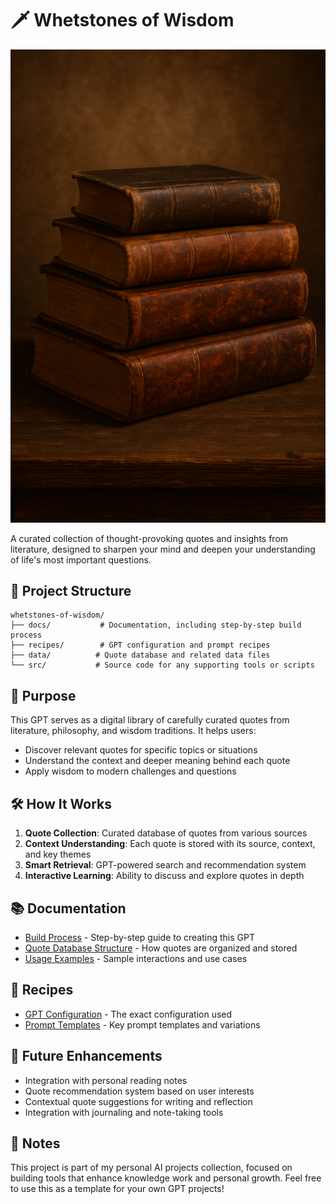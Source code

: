 # 🗡️ Whetstones of Wisdom

![Whetstones of Wisdom Logo](./assets/logo_whetstones_of_wisdom.png)

A curated collection of thought-provoking quotes and insights from literature, designed to sharpen your mind and deepen your understanding of life's most important questions.

## 📁 Project Structure

```
whetstones-of-wisdom/
├── docs/           # Documentation, including step-by-step build process
├── recipes/        # GPT configuration and prompt recipes
├── data/          # Quote database and related data files
└── src/           # Source code for any supporting tools or scripts
```

## 🎯 Purpose

This GPT serves as a digital library of carefully curated quotes from literature, philosophy, and wisdom traditions. It helps users:
- Discover relevant quotes for specific topics or situations
- Understand the context and deeper meaning behind each quote
- Apply wisdom to modern challenges and questions

## 🛠️ How It Works

1. **Quote Collection**: Curated database of quotes from various sources
2. **Context Understanding**: Each quote is stored with its source, context, and key themes
3. **Smart Retrieval**: GPT-powered search and recommendation system
4. **Interactive Learning**: Ability to discuss and explore quotes in depth

## 📚 Documentation

- [Build Process](./docs/build_process.md) - Step-by-step guide to creating this GPT
- [Quote Database Structure](./docs/data_structure.md) - How quotes are organized and stored
- [Usage Examples](./docs/examples.md) - Sample interactions and use cases

## 🔧 Recipes

- [GPT Configuration](./recipes/gpt_config.md) - The exact configuration used
- [Prompt Templates](./recipes/prompts.md) - Key prompt templates and variations

## 🚀 Future Enhancements

- Integration with personal reading notes
- Quote recommendation system based on user interests
- Contextual quote suggestions for writing and reflection
- Integration with journaling and note-taking tools

## 📝 Notes

This project is part of my personal AI projects collection, focused on building tools that enhance knowledge work and personal growth. Feel free to use this as a template for your own GPT projects! 